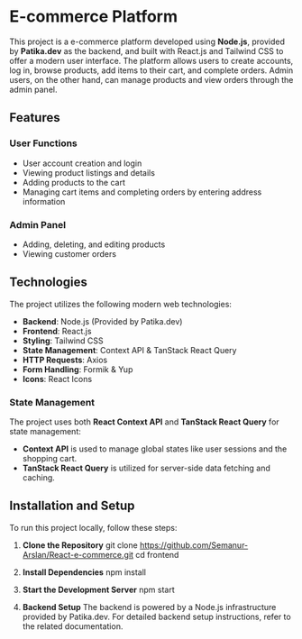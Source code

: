 # E-commerce Platform

This project is a e-commerce platform developed using **Node.js**, provided by **Patika.dev** as the backend, and built with React.js and Tailwind CSS to offer a modern user interface. The platform allows users to create accounts, log in, browse products, add items to their cart, and complete orders. Admin users, on the other hand, can manage products and view orders through the admin panel.

## Features

### User Functions
- User account creation and login
- Viewing product listings and details
- Adding products to the cart
- Managing cart items and completing orders by entering address information

### Admin Panel
- Adding, deleting, and editing products
- Viewing customer orders

## Technologies

The project utilizes the following modern web technologies:

- **Backend**: Node.js (Provided by Patika.dev)
- **Frontend**: React.js
- **Styling**: Tailwind CSS
- **State Management**: Context API & TanStack React Query
- **HTTP Requests**: Axios
- **Form Handling**: Formik & Yup
- **Icons**: React Icons


### State Management
The project uses both **React Context API** and **TanStack React Query** for state management:
- **Context API** is used to manage global states like user sessions and the shopping cart.
- **TanStack React Query** is utilized for server-side data fetching and caching.

## Installation and Setup

To run this project locally, follow these steps:

1. **Clone the Repository**
    git clone https://github.com/Semanur-Arslan/React-e-commerce.git
    cd frontend

2. **Install Dependencies**
    npm install

3. **Start the Development Server**
    npm start

4. **Backend Setup**
   The backend is powered by a Node.js infrastructure provided by Patika.dev. For detailed backend setup instructions, refer to the related documentation.




